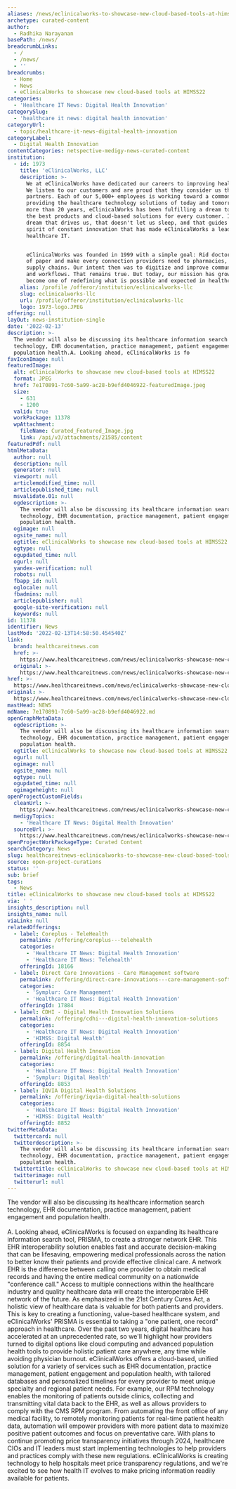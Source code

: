 ```yaml
---
aliases: /news/eclinicalworks-to-showcase-new-cloud-based-tools-at-himss22
archetype: curated-content
author:
  - Radhika Narayanan
basePath: /news/
breadcrumbLinks:
  - /
  - /news/
  - ''
breadcrumbs:
  - Home
  - News
  - eClinicalWorks to showcase new cloud-based tools at HIMSS22
categories:
  - 'Healthcare IT News: Digital Health Innovation'
categorySlug:
  - 'healthcare it news: digital health innovation'
categoryUrl:
  - topic/healthcare-it-news-digital-health-innovation
categoryLabel:
  - Digital Health Innovation
contentCategories: netspective-medigy-news-curated-content
institution:
  - id: 1973
    title: 'eClinicalWorks, LLC'
    description: >-
      We at eClinicalWorks have dedicated our careers to improving healthcare.
      We listen to our customers and are proud that they consider us their
      partners. Each of our 5,000+ employees is working toward a common goal of
      providing the healthcare technology solutions of today and tomorrow. For
      more than 20 years, eClinicalWorks has been fulfilling a dream to provide
      the best products and cloud-based solutions for every customer. It is that
      dream that drives us, that doesn't let us sleep, and that guides the
      spirit of constant innovation that has made eClinicalWorks a leader in
      healthcare IT.


      eClinicalWorks was founded in 1999 with a simple goal: Rid doctors offices
      of paper and make every connection providers need to pharmacies, labs, and
      supply chains. Our intent then was to digitize and improve communications
      and workflows. That remains true. But today, our mission has grown to
      become one of redefining what is possible and expected in healthcare IT.
    alias: /profile /offeror/institution/eclinicalworks-llc
    slug: eclinicalworks-llc
    url: /profile/offeror/institution/eclinicalworks-llc
    logo: 1973-logo.JPEG
offering: null
layOut: news-institution-single
date: '2022-02-13'
description: >-
  The vendor will also be discussing its healthcare information search
  technology, EHR documentation, practice management, patient engagement and
  population health.A. Looking ahead, eClinicalWorks is fo
favIconImage: null
featuredImage:
  alt: eClinicalWorks to showcase new cloud-based tools at HIMSS22
  format: JPEG
  href: 7e170891-7c60-5a99-ac28-b9efd4046922-featuredImage.jpeg
  size:
    - 631
    - 1200
  valid: true
  workPackage: 11378
  wpAttachment:
    fileName: Curated_Featured_Image.jpg
    link: /api/v3/attachments/21585/content
featuredPdf: null
htmlMetaData:
  author: null
  description: null
  generator: null
  viewport: null
  articlemodified_time: null
  articlepublished_time: null
  msvalidate.01: null
  ogdescription: >-
    The vendor will also be discussing its healthcare information search
    technology, EHR documentation, practice management, patient engagement and
    population health.
  ogimage: null
  ogsite_name: null
  ogtitle: eClinicalWorks to showcase new cloud-based tools at HIMSS22
  ogtype: null
  ogupdated_time: null
  ogurl: null
  yandex-verification: null
  robots: null
  fbapp_id: null
  oglocale: null
  fbadmins: null
  articlepublisher: null
  google-site-verification: null
  keywords: null
id: 11378
identifier: News
lastMod: '2022-02-13T14:58:50.454540Z'
link:
  brand: healthcareitnews.com
  href: >-
    https://www.healthcareitnews.com/news/eclinicalworks-showcase-new-cloud-based-tools-himss22
  original: >-
    https://www.healthcareitnews.com/news/eclinicalworks-showcase-new-cloud-based-tools-himss22
href: >-
  https://www.healthcareitnews.com/news/eclinicalworks-showcase-new-cloud-based-tools-himss22
original: >-
  https://www.healthcareitnews.com/news/eclinicalworks-showcase-new-cloud-based-tools-himss22
mastHead: NEWS
mdName: 7e170891-7c60-5a99-ac28-b9efd4046922.md
openGraphMetaData:
  ogdescription: >-
    The vendor will also be discussing its healthcare information search
    technology, EHR documentation, practice management, patient engagement and
    population health.
  ogtitle: eClinicalWorks to showcase new cloud-based tools at HIMSS22
  ogurl: null
  ogimage: null
  ogsite_name: null
  ogtype: null
  ogupdated_time: null
  ogimageheight: null
openProjectCustomFields:
  cleanUrl: >-
    https://www.healthcareitnews.com/news/eclinicalworks-showcase-new-cloud-based-tools-himss22
  medigyTopics:
    - 'Healthcare IT News: Digital Health Innovation'
  sourceUrl: >-
    https://www.healthcareitnews.com/news/eclinicalworks-showcase-new-cloud-based-tools-himss22
openProjectWorkPackageType: Curated Content
searchCategory: News
slug: healthcareitnews-eclinicalworks-to-showcase-new-cloud-based-tools-at-himss22
source: open-project-curations
status: ''
sub: brief
tags:
  - News
title: eClinicalWorks to showcase new cloud-based tools at HIMSS22
via: ' '
insights_description: null
insights_name: null
viaLink: null
relatedOfferings:
  - label: Coreplus - TeleHealth
    permalink: /offering/coreplus---telehealth
    categories:
      - 'Healthcare IT News: Digital Health Innovation'
      - 'Healthcare IT News: Telehealth'
    offeringId: 18166
  - label: Direct Care Innovations - Care Management software
    permalink: /offering/direct-care-innovations---care-management-software
    categories:
      - 'Symplur: Care Management'
      - 'Healthcare IT News: Digital Health Innovation'
    offeringId: 17884
  - label: CDHI - Digital Health Innovation Solutions
    permalink: /offering/cdhi---digital-health-innovation-solutions
    categories:
      - 'Healthcare IT News: Digital Health Innovation'
      - 'HIMSS: Digital Health'
    offeringId: 8854
  - label: Digital Health Innovation
    permalink: /offering/digital-health-innovation
    categories:
      - 'Healthcare IT News: Digital Health Innovation'
      - 'Symplur: Digital Health'
    offeringId: 8853
  - label: IQVIA Digital Health Solutions
    permalink: /offering/iqvia-digital-health-solutions
    categories:
      - 'Healthcare IT News: Digital Health Innovation'
      - 'HIMSS: Digital Health'
    offeringId: 8852
twitterMetaData:
  twittercard: null
  twitterdescription: >-
    The vendor will also be discussing its healthcare information search
    technology, EHR documentation, practice management, patient engagement and
    population health.
  twittertitle: eClinicalWorks to showcase new cloud-based tools at HIMSS22
  twitterimage: null
  twitterurl: null
---
```

<p>The vendor will also be discussing its healthcare information search technology, EHR documentation, practice management, patient engagement and population health.<br><br>A. Looking ahead, eClinicalWorks is focused on expanding its healthcare information search tool, PRISMA, to create a stronger network EHR.
This EHR interoperability solution enables fast and accurate decision-making that can be lifesaving, empowering medical professionals across the nation to better know their patients and provide effective clinical care.
A network EHR is the difference between calling one provider to obtain medical records and having the entire medical community on a nationwide "conference call." Access to multiple connections within the healthcare industry and quality healthcare data will create the interoperable EHR network of the future.
As emphasized in the 21st Century Cures Act, a holistic view of healthcare data is valuable for both patients and providers.
This is key to creating a functioning, value-based healthcare system, and eClinicalWorks' PRISMA is essential to taking a "one patient, one record" approach in healthcare.
Over the past two years, digital healthcare has accelerated at an unprecedented rate, so we'll highlight how providers turned to digital options like cloud computing and advanced population health tools to provide holistic patient care anywhere, any time while avoiding physician burnout.
eClinicalWorks offers a cloud-based, unified solution for a variety of services such as EHR documentation, practice management, patient engagement and population health, with tailored databases and personalized timelines for every provider to meet unique specialty and regional patient needs.
For example, our RPM technology enables the monitoring of patients outside clinics, collecting and transmitting vital data back to the EHR, as well as allows providers to comply with the CMS RPM program.
From automating the front office of any medical facility, to remotely monitoring patients for real-time patient health data, automation will empower providers with more patient data to maximize positive patient outcomes and focus on preventative care.
With plans to continue promoting price transparency initiatives through 2024, healthcare CIOs and IT leaders must start implementing technologies to help providers and practices comply with these new regulations.
eClinicalWorks is creating technology to help hospitals meet price transparency regulations, and we're excited to see how health IT evolves to make pricing information readily available for patients.</p>
